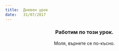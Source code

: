 ```yaml
---
title:  Дневен урок
date:   31/07/2017
---
```


### <center>Работим по този урок.</center>
<center>Моля, върнете се по-късно.</center>